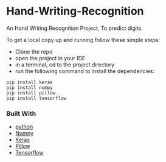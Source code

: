 # Hand-Writing-Recognition

An Hand Writing Recognition Project, To predict digits.

To get a local copy up and running follow these simple steps:
- Clone the repo
- open the project in your IDE
- in a terminal, cd to the project directory
- run the following command to install the dependencies:
```
pip install keras
pip install numpy
pip install pillow
pip install tensorflow
```

### Built With

- [python](https://www.python.org/)
- [Numpy](https://pypi.org/project/numpy/)
- [Keras](https://pypi.org/project/keras/)
- [Pillow](https://pypi.org/project/Pillow/)
- [Tensorflow](https://pypi.org/project/tensorflow/)